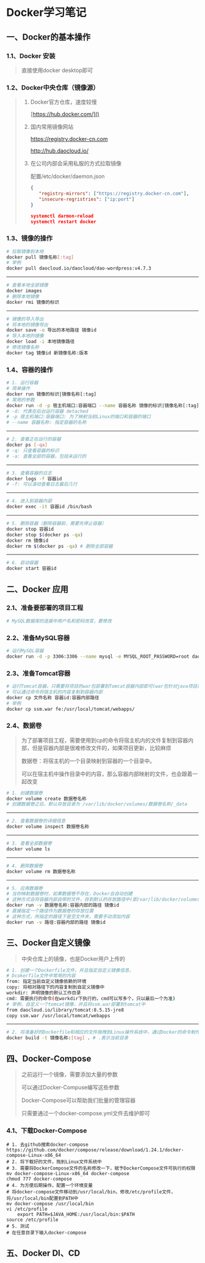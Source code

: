 # Docker学习笔记

## 一、Docker的基本操作

### 1.1、Docker 安装

> 直接使用docker desktop即可

### 1.2、Docker中央仓库（镜像源）

> 1. Docker官方仓库，速度较慢
>
>    [https://hub.docker.com/]()
>
> 2. 国内常用镜像网站
>
>    https://registry.docker-cn.com
>
>    http://hub.daocloud.io/
>
> 3. 在公司内部会采用私服的方式拉取镜像
>
>    配置/etc/docker/daemon.json
>
>    ```json
>    {
>    	"registry-mirrors": ["https://registry.docker-cn.com"],
>    	"insecure-regristries": ["ip:port"]
>    }
>    
>    systemctl darmon-reload
>    systemctl restart docker
>    ```

### 1.3、镜像的操作

```sh
# 拉取镜像到本地
docker pull 镜像名称[:tag]
# 举例
docker pull daocloud.io/daocloud/dao-wordpress:v4.7.3
```

---

```sh
# 查看本地全部镜像
docker images
# 删除本地镜像
docker rmi 镜像的标识
```

---

```sh
# 镜像的导入导出
# 将本地的镜像导出
docker save -o 导出的本地路径 镜像id
# 导入本地的镜像
docker load -i 本地镜像路径
# 修改镜像名称
docker tag 镜像id 新镜像名称:版本
```

### 1.4、容器的操作

```sh
# 1. 运行容器
# 简单操作
docker run 镜像的标识|镜像名称[:tag]
# 常用的参数
docker run -d -p 宿主机端口:容器端口 --name 容器名称 镜像的标识|镜像名称[:tag]
# -d: 代表在后台运行容器 detached
# -p 宿主机端口:容器端口: 为了映射当前Linux的端口和容器的端口
# --name 容器名称: 指定容器的名称
```

---

```sh
# 2. 查看正在运行的容器
docker ps [-qa]
# -q: 只查看容器的标识
# -a: 查看全部的容器，包括未运行的
```

---

```sh
# 3. 查看容器的日志
docker logs -f 容器id
# -f: 可以滚动查看日志最后几行
```

---

```sh
# 4. 进入到容器内部
docker exec -it 容器id /bin/bash
```

---

```sh
# 5. 删除容器（删除容器前，需要先停止容器）
docker stop 容器id
docker stop $(docker ps -qa)
docker rm 镜像id
docker rm $(docker ps -qa) # 删除全部容器
```

---

```sh
# 6. 启动容器
docker start 容器id
```



## 二、Docker 应用

### 2.1、准备要部署的项目工程

```sh
# MySQL数据库的连接中用户名和密码改变，要修改
```

### 2.2、准备MySQL容器

```sh
# 运行MySQL容器
docker run -d -p 3306:3306 --name mysql -e MYSQL_ROOT_PASSWORD=root daocloud.io/library/mysql:5.7.4
```

### 2.3、准备Tomcat容器

```sh
# 运行Tomcat容器，只需要将项目的war包部署到Tomcat容器内部即可(war包针对java项目)
# 可以通过命令将宿主机的内容复制到容器内部
docker cp 文件名称 容器id:容器内部路径
# 举例
docker cp ssm.war fe:/usr/local/tomcat/webapps/
```

### 2.4、数据卷

>为了部署项目工程，需要使用到cp的命令将宿主机内的文件复制到容器内部，但是容器内部是很难修改文件的，如果项目更新，比较麻烦
>
>数据卷：将宿主机的一个目录映射到容器的一个目录中。
>
>可以在宿主机中操作目录中的内容，那么容器内部映射的文件，也会跟着一起改变

```sh
# 1. 创建数据卷
docker volume create 数据卷名称
# 创建数据卷之后，默认存放目录为 /var/lib/docker/volumes/数据卷名称/_data
```

---

```sh
# 2. 查看数据卷的详细信息
docker volume inspect 数据卷名称
```

---

```sh
# 3. 查看全部数据卷
docker volume ls
```

---

```sh
# 4. 删除数据卷
docker volume rm 数据卷名称
```

---

```sh
# 5. 应用数据卷
# 当你映射数据卷时，如果数据卷不存在，Docker会自动创建
# 这种方式会将容器内部自带的文件，存到默认的存放路径中(即/var/lib/docker/volumes/数据卷名称/_data)
docker run -v 数据卷名称:容器内部的路径 镜像id
# 直接指定一个路径作为数据卷的存放位置
# 这种方式，所指定的路径下是空文件夹，需要手动添加内容
docker run -v 路径:容器内部的路径 镜像id
```



## 三、Docker自定义镜像

> 中央仓库上的镜像，也是Docker用户上传的

```sh
# 1. 创建一个Dockerfile文件，并且指定自定义镜像信息。
# Dcokerfile文件中常用的内容
from: 指定当前自定义镜像依赖的环境
copy: 将相对路径下的内容复制到自定义镜像中
workdir: 声明镜像的默认工作目录
cmd: 需要执行的命令(在workdir下执行的，cmd可以写多个，只以最后一个为准)
# 举例，自定义一个tomcat镜像，并且将ssm.war部署到tomcat中
from daocloud.io/library/tomcat:8.5.15-jre8
copy ssm.war /usr/local/tomcat/webapps
```

---

```sh
# 2. 将准备好的Dockerfile和相应的文件拖拽到Linux操作系统中，通过Docker的命令制作镜像
docker build -t 镜像名称:[tag] . # .表示当前目录
```



## 四、Docker-Compose

> 之前运行一个镜像，需要添加大量的参数
>
> 可以通过Docker-Compuse编写这些参数
>
> Docker-Compose可以帮助我们批量的管理容器
>
> 只需要通过一个docker-compose.yml文件去维护即可

### 4.1、下载Docker-Compose

```
# 1. 去github搜索docker-compose
https://github.com/docker/compose/release/download/1.24.1/docker-compose-Linux-x86_64
# 2. 将下载好的文件，拖到Linux文件系统中
# 3. 需要将DockerCompose文件的名称修改一下，赋予DockerCompose文件可执行的权限
mv docker-compose-Linux-x86_64 docker-compose
chmod 777 docker-compose
# 4. 为方便后期操作，配置一个环境变量
# 将docker-compose文件移动到/usr/local/bin，修改/etc/profile文件，将/usr/local/bin配置到PATH中
mv docker-compose /usr/local/bin
vi /etc/profile
	export PATH=$JAVA_HOME:/usr/local/bin:$PATH
source /etc/profile
# 5. 测试
# 在任意目录下输入docker-compose
```



## 五、Docker DI、CD